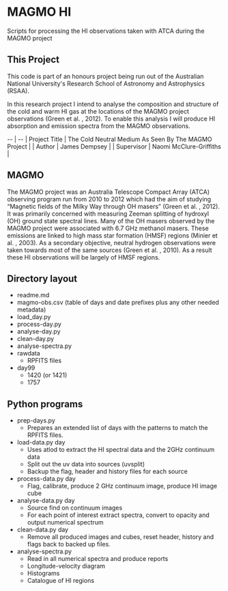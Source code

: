 # MAGMO HI

Scripts for processing the HI observations taken with ATCA during the MAGMO project 

## This Project

This code is part of an honours project being run out of the Australian 
National University's Research School of Astronomy and Astrophysics (RSAA).

In this research project I intend to analyse the composition and 
structure of the cold and warm HI gas at the locations of the MAGMO 
project observations (Green et al. , 2012). To enable this analysis I 
will produce HI absorption and emission spectra from the MAGMO observations.

-- | --
| Project Title | The Cold Neutral Medium As Seen By The MAGMO Project |
| Author | James Dempsey |
| Supervisor | Naomi McClure-Griffiths |


## MAGMO

The MAGMO project was an Australia Telescope Compact Array (ATCA) observing 
program run from 2010 to 2012 which had the aim of studying “Magnetic 
fields of the Milky Way through OH masers” (Green et al. , 2012). It was 
primarily concerned with measuring Zeeman splitting of hydroxyl (OH) 
ground state spectral lines. Many of the OH masers observed by the MAGMO 
project were associated with 6.7 GHz methanol masers. These emissions are 
linked to high mass star formation (HMSF) regions (Minier et al. , 2003). 
As a secondary objective, neutral hydrogen observations were taken towards 
most of the same sources (Green et al. , 2010). As a result these HI 
observations will be largely of HMSF regions.


## Directory layout

- readme.md
- magmo-obs.csv (table of days and date prefixes plus any other needed metadata)
- load_day.py
- process-day.py
- analyse-day.py
- clean-day.py
- analyse-spectra.py
- rawdata
    - RPFITS files
- day99
    - 1420 (or 1421)
    - 1757

## Python programs

- prep-days.py
    - Prepares an extended list of days with the patterns to match the RPFITS files.
- load-data.py day
    - Uses atlod to extract the HI spectral data and the 2GHz continuum data
    - Split out the uv data into sources (uvsplit)
    - Backup the flag, header and history files for each source
- process-data.py day
    - Flag, calibrate, produce 2 GHz continuum image, produce HI image cube
- analyse-data.py day
    - Source find on continuum images
    - For each point of interest extract spectra, convert to opacity and output numerical spectrum
- clean-data.py day
    - Remove all produced images and cubes, reset header, history and flags back to backed up files.
- analyse-spectra.py
    - Read in all numerical spectra and produce reports
    - Longitude-velocity diagram
    - Histograms
    - Catalogue of HI regions